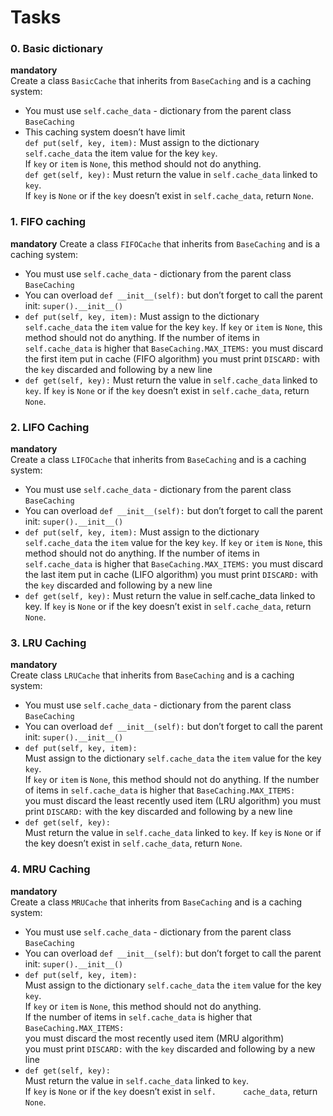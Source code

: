 # Tasks

### 0. Basic dictionary                 
**mandatory**              
Create a class `BasicCache` that inherits from `BaseCaching` and is a caching system:

- You must use `self.cache_data` - dictionary from the parent class `BaseCaching`           
- This caching system doesn’t have limit            
`def put(self, key, item):`
    Must assign to the dictionary `self.cache_data` the item value for the key `key`.       
    If `key` or `item` is `None`, this method should not do anything.       
`def get(self, key):`
    Must return the value in `self.cache_data` linked to `key`.         
    If `key` is `None` or if the `key` doesn’t exist in `self.cache_data`, return `None`.

### 1. FIFO caching
**mandatory**
Create a class `FIFOCache` that inherits from `BaseCaching` and is a caching system:

- You must use `self.cache_data` - dictionary from the parent class `BaseCaching`
- You can overload `def __init__(self):` but don’t forget to call the parent init: `super().__init__()`
- `def put(self, key, item):`
    Must assign to the dictionary `self.cache_data` the `item` value for the key `key`.
    If `key` or `item` is `None`, this method should not do anything.
    If the number of items in `self.cache_data` is higher that `BaseCaching.MAX_ITEMS:`
        you must discard the first item put in cache (FIFO algorithm)
        you must print `DISCARD:` with the `key` discarded and following by a new line
- `def get(self, key):`
Must return the value in `self.cache_data` linked to `key`.
If `key` is `None` or if the `key` doesn’t exist in `self.cache_data`, return `None`.

### 2. LIFO Caching     
**mandatory**       
Create a class `LIFOCache` that inherits from `BaseCaching` and is a caching system:

- You must use `self.cache_data` - dictionary from the parent class `BaseCaching`
- You can overload `def __init__(self):` but don’t forget to call the parent init: `super().__init__()`
- `def put(self, key, item):`
    Must assign to the dictionary `self.cache_data` the `item` value for the key `key`.
    If `key` or `item` is `None`, this method should not do anything.
    If the number of items in `self.cache_data` is higher that `BaseCaching.MAX_ITEMS:`
        you must discard the last item put in cache (LIFO algorithm)
        you must print `DISCARD:` with the `key` discarded and following by a new line
- `def get(self, key):`
    Must return the value in self.cache_data linked to key.
    If `key` is `None` or if the key doesn’t exist in `self.cache_data`, return `None`.

### 3. LRU Caching          
**mandatory**                   
Create class `LRUCache` that inherits from `BaseCaching` and is a caching system:           

- You must use `self.cache_data` - dictionary from the parent class `BaseCaching`           
- You can overload `def __init__(self):` but don’t forget to call the parent init: `super().__init__()`         
- `def put(self, key, item):`       
    Must assign to the dictionary `self.cache_data` the `item` value for the key `key`.     
    If `key` or `item` is `None`, this method should not do anything.
    If the number of items in `self.cache_data` is higher that `BaseCaching.MAX_ITEMS:`         
        you must discard the least recently used item (LRU algorithm)
        you must print `DISCARD:` with the key discarded and following by a new line        
- `def get(self, key):`     
    Must return the value in `self.cache_data` linked to `key`.
    If `key` is `None` or if the key doesn’t exist in `self.cache_data`, return `None`.         

### 4. MRU Caching              
**mandatory**                 
Create a class `MRUCache` that inherits from `BaseCaching` and is a caching system:             

- You must use `self.cache_data` - dictionary from the parent class `BaseCaching`       
- You can overload `def __init__(self)`: but don’t forget to call the parent init: `super().__init__()`         
- `def put(self, key, item):`       
    Must assign to the dictionary `self.cache_data` the `item` value for the key `key`.         
    If `key` or `item` is `None`, this method should not do anything.       
    If the number of items in `self.cache_data` is higher that `BaseCaching.MAX_ITEMS:`     
        you must discard the most recently used item (MRU algorithm)        
        you must print `DISCARD:` with the `key` discarded and      following by a new line     
- `def get(self, key):`     
    Must return the value in `self.cache_data` linked to `key`.     
    If `key` is `None` or if the `key` doesn’t exist in `self.      cache_data`, return `None`.     
